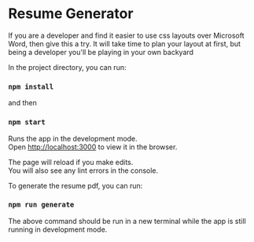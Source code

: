 # Resume Generator

If you are a developer and find it easier to use css layouts over Microsoft Word, then give this a try. It will take time to plan your layout at first, but being a developer you'll be playing in your own backyard

In the project directory, you can run:

### `npm install`

and then

### `npm start`

Runs the app in the development mode.\
Open [http://localhost:3000](http://localhost:3000) to view it in the browser.

The page will reload if you make edits.\
You will also see any lint errors in the console.


To generate the resume pdf, you can run:

### `npm run generate`

The above command should be run in a new terminal while the app is still running in development mode.
